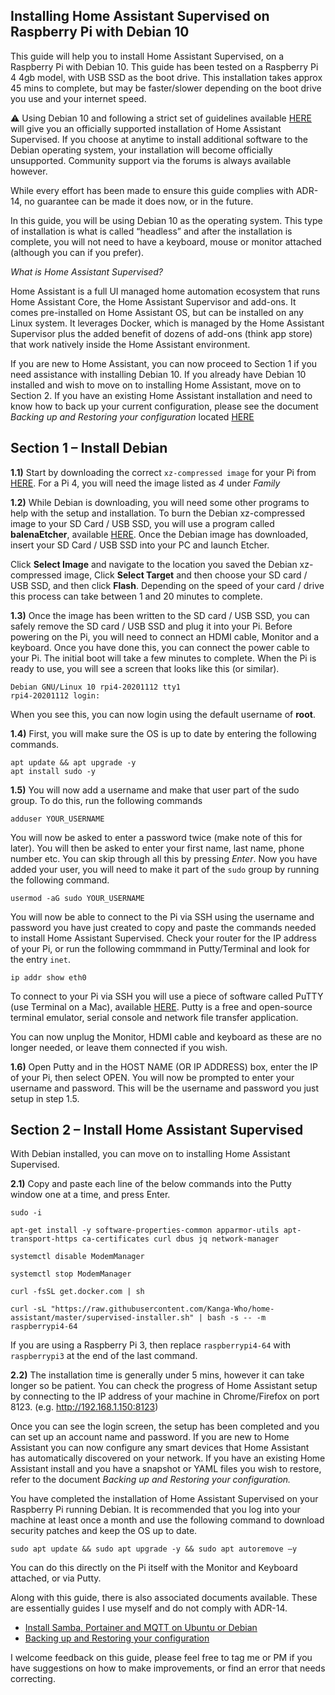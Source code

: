 ## Installing Home Assistant Supervised on Raspberry Pi with Debian 10

This guide will help you to install Home Assistant Supervised, on a Raspberry Pi with Debian 10. This guide has been tested on a Raspberry Pi 4 4gb model, with USB SSD as the boot drive. This installation takes approx 45 mins to complete, but may be faster/slower depending on the boot drive you use and your internet speed.

:warning: Using Debian 10 and following a strict set of guidelines available [HERE](https://github.com/home-assistant/architecture/blob/master/adr/0014-home-assistant-supervised.md) will give you an officially supported installation of Home Assistant Supervised. If you choose at anytime to install additional software to the Debian operating system, your installation will become officially unsupported. Community support via the forums is always available however.

While every effort has been made to ensure this guide complies with ADR-14, no guarantee can be made it does now, or in the future.

In this guide, you will be using Debian 10 as the operating system. This type of installation is what is called “headless” and after the installation is complete, you will not need to have a keyboard, mouse or monitor attached (although you can if you prefer).

*What is Home Assistant Supervised?*

Home Assistant is a full UI managed home automation ecosystem that runs Home Assistant Core, the Home Assistant Supervisor and add-ons. It comes pre-installed on Home Assistant OS, but can be installed on any Linux system. It leverages Docker, which is managed by the Home Assistant Supervisor plus the added benefit of dozens of add-ons (think app store) that work natively inside the Home Assistant environment.

If you are new to Home Assistant, you can now proceed to Section 1 if you need assistance with installing Debian 10. If you already have Debian 10 installed and wish to move on to installing Home Assistant, move on to Section 2. If you have an existing Home Assistant installation and need to know how to back up your current configuration, please see the document  *Backing up and Restoring your configuration* located  [HERE](https://github.com/Kanga-Who/home-assistant/blob/master/Backup%20and%20restore%20your%20config.md)


## Section 1 – Install Debian

**1.1)** Start by downloading the correct `xz-compressed image` for your Pi from [HERE](https://raspi.debian.net/tested-images/). For a Pi 4, you will need the image listed as *4* under *Family*

**1.2)** While Debian is downloading, you will need some other programs to help with the setup and installation. To burn the Debian xz-compressed image to your SD Card / USB SSD, you will use a program called **balenaEtcher**, available [HERE](https://www.balena.io/etcher/). Once the Debian image has downloaded, insert your SD Card / USB SSD into your PC and launch Etcher.

Click **Select Image** and navigate to the location you saved the Debian xz-compressed image, Click **Select Target** and then choose your SD card / USB SSD, and then click **Flash**. Depending on the speed of your card / drive this process can take between 1 and 20 minutes to complete.

**1.3)** Once the image has been written to the SD card / USB SSD, you can safely remove the SD card / USB SSD and plug it into your Pi. Before powering on the Pi, you will need to connect an HDMI cable, Monitor and a keyboard. Once you have done this, you can connect the power cable to your Pi. The initial boot will take a few minutes to complete. When the Pi is ready to use, you will see a screen that looks like this (or similar).
```
Debian GNU/Linux 10 rpi4-20201112 tty1
rpi4-20201112 login:
```

When you see this, you can now login using the default username of **root**.

**1.4)** First, you will make sure the OS is up to date by entering the following commands.
```
apt update && apt upgrade -y
apt install sudo -y
```

**1.5)** You will now add a username and make that user part of the sudo group. To do this, run the following commands

```
adduser YOUR_USERNAME
```
You will now be asked to enter a password twice (make note of this for later). You will then be asked to enter your first name, last name, phone number etc. You can skip through all this by pressing *Enter*. Now you have added your user, you will need to make it part of the `sudo` group by running the following command.

```
usermod -aG sudo YOUR_USERNAME
```
You will now be able to connect to the Pi via SSH using the username and password you have just created to copy and paste the commands needed to install Home Assistant Supervised. Check your router for the IP address of your Pi, or run the following commmand in Putty/Terminal and look for the entry `inet`.

```
ip addr show eth0
``` 

To connect to your Pi via SSH you will use a piece of software called PuTTY (use Terminal on a Mac), available [HERE](https://www.chiark.greenend.org.uk/~sgtatham/putty/latest.html). Putty is a free and open-source terminal emulator, serial console and network file transfer application. 

You can now unplug the Monitor, HDMI cable and keyboard as these are no longer needed, or leave them connected if you wish.

**1.6)** Open Putty and in the HOST NAME (OR IP ADDRESS) box, enter the IP of your Pi, then select OPEN. You will now be prompted to enter your username and password. This will be the username and password you just setup in step 1.5.

## Section 2 – Install Home Assistant Supervised

With Debian installed, you can move on to installing Home Assistant Supervised.

**2.1)** Copy and paste each line of the below commands into the Putty window one at a time, and press Enter.

```
sudo -i

apt-get install -y software-properties-common apparmor-utils apt-transport-https ca-certificates curl dbus jq network-manager

systemctl disable ModemManager

systemctl stop ModemManager

curl -fsSL get.docker.com | sh

curl -sL "https://raw.githubusercontent.com/Kanga-Who/home-assistant/master/supervised-installer.sh" | bash -s -- -m raspberrypi4-64
```

If you are using a Raspberry Pi 3, then replace `raspberrypi4-64` with `raspberrypi3` at the end of the last command.


**2.2)** The installation time is generally under 5 mins, however it can take longer so be patient. You can check the progress of Home Assistant setup by connecting to the IP address of your machine in Chrome/Firefox on port 8123. (e.g. http://192.168.1.150:8123) 

Once you can see the login screen, the setup has been completed and you can set up an account name and password. If you are new to Home Assistant you can now configure any smart devices that Home Assistant has automatically discovered on your network. If you have an existing Home Assistant install and you have a snapshot or YAML files you wish to restore, refer to the document *Backing up and Restoring your configuration.*

You have completed the installation of Home Assistant Supervised on your Raspberry Pi running Debian. It is recommended that you log into your machine at least once a month and use the following command to download security patches and keep the OS up to date.

```
sudo apt update && sudo apt upgrade -y && sudo apt autoremove –y
```

You can do this directly on the Pi itself with the Monitor and Keyboard attached, or via Putty.

Along with this guide, there is also associated documents available. These are essentially guides I use myself and do not comply with ADR-14.

- [Install Samba, Portainer and MQTT on Ubuntu or Debian](https://github.com/Kanga-Who/home-assistant/blob/master/Install%20Samba%2C%20Portainer%20and%20MQTT.md)
- [Backing up and Restoring your configuration](https://github.com/Kanga-Who/home-assistant/blob/master/Backup%20and%20restore%20your%20config.md)

I welcome feedback on this guide, please feel free to tag me or PM if you have suggestions on how to make improvements, or find an error that needs correcting.
